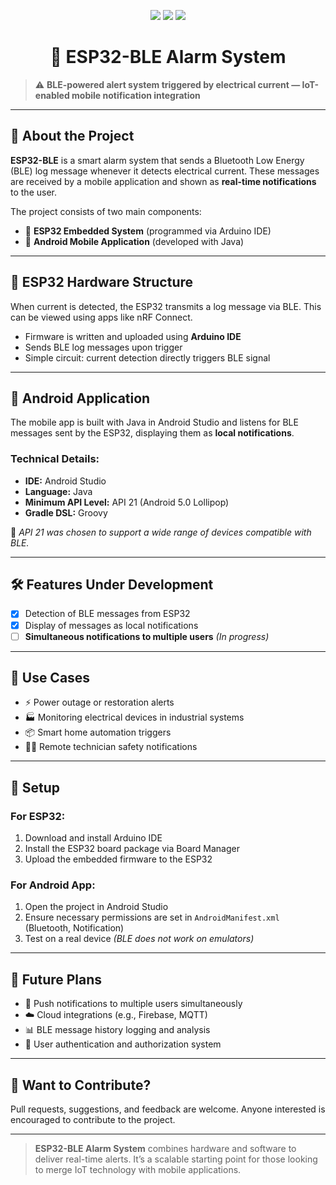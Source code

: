 <p align="center">
  <img src="https://img.shields.io/badge/platform-ESP32-blue" />
  <img src="https://img.shields.io/badge/mobile-Java-green" />
  <img src="https://img.shields.io/badge/status-Developing-yellow" />
</p>

<h1 align="center">📡 ESP32-BLE Alarm System</h1>

> ⚠️ **BLE-powered alert system triggered by electrical current — IoT-enabled mobile notification integration**

---

## 🚀 About the Project

**ESP32-BLE** is a smart alarm system that sends a Bluetooth Low Energy (BLE) log message whenever it detects electrical current. These messages are received by a mobile application and shown as **real-time notifications** to the user.

The project consists of two main components:
- 🔌 **ESP32 Embedded System** (programmed via Arduino IDE)
- 📱 **Android Mobile Application** (developed with Java)

---

## 🔌 ESP32 Hardware Structure

When current is detected, the ESP32 transmits a log message via BLE. This can be viewed using apps like nRF Connect.

- Firmware is written and uploaded using **Arduino IDE**
- Sends BLE log messages upon trigger
- Simple circuit: current detection directly triggers BLE signal

---

## 📱 Android Application

The mobile app is built with Java in Android Studio and listens for BLE messages sent by the ESP32, displaying them as **local notifications**.

### Technical Details:
- **IDE:** Android Studio
- **Language:** Java
- **Minimum API Level:** API 21 (Android 5.0 Lollipop)
- **Gradle DSL:** Groovy

📌 *API 21 was chosen to support a wide range of devices compatible with BLE.*

---

## 🛠️ Features Under Development

- [x] Detection of BLE messages from ESP32
- [x] Display of messages as local notifications
- [ ] **Simultaneous notifications to multiple users** *(In progress)*

---

## 🎯 Use Cases

- ⚡ Power outage or restoration alerts
- 🏭 Monitoring electrical devices in industrial systems
- 📦 Smart home automation triggers
- 👨‍🔧 Remote technician safety notifications

---

## 🔧 Setup

### For ESP32:
1. Download and install Arduino IDE
2. Install the ESP32 board package via Board Manager
3. Upload the embedded firmware to the ESP32

### For Android App:
1. Open the project in Android Studio
2. Ensure necessary permissions are set in `AndroidManifest.xml` (Bluetooth, Notification)
3. Test on a real device *(BLE does not work on emulators)*

---

## 🔮 Future Plans

- 🔔 Push notifications to multiple users simultaneously
- ☁️ Cloud integrations (e.g., Firebase, MQTT)
- 📊 BLE message history logging and analysis
- 🔐 User authentication and authorization system

---

## 🤝 Want to Contribute?

Pull requests, suggestions, and feedback are welcome. Anyone interested is encouraged to contribute to the project.

---

> **ESP32-BLE Alarm System** combines hardware and software to deliver real-time alerts. It’s a scalable starting point for those looking to merge IoT technology with mobile applications.
